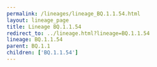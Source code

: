 ```yaml
---
permalink: /lineages/lineage_BQ.1.1.54.html
layout: lineage_page
title: Lineage BQ.1.1.54
redirect_to: ../lineage.html?lineage=BQ.1.1.54
lineage: BQ.1.1.54
parent: BQ.1.1
children: ['BQ.1.1.54']
---
```

